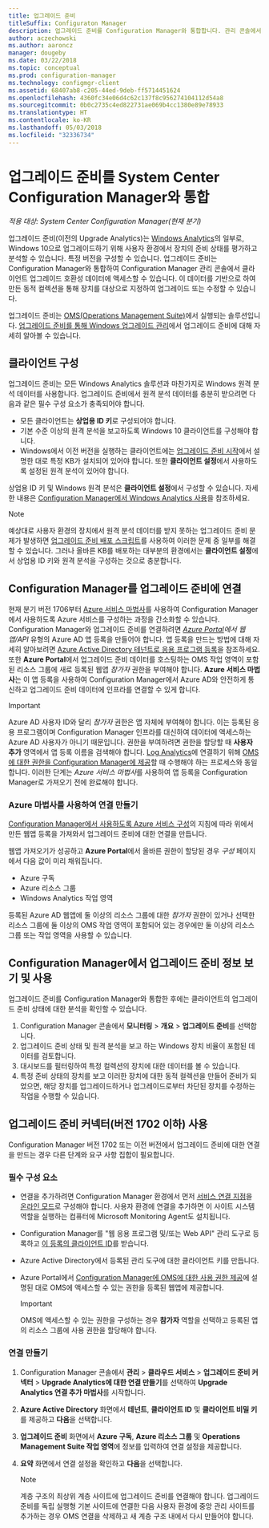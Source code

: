 ```yaml
---
title: 업그레이드 준비
titleSuffix: Configuraton Manager
description: 업그레이드 준비를 Configuration Manager와 통합합니다. 관리 콘솔에서 업그레이드 호환성 데이터에 액세스합니다. 업그레이드 또는 수정 대상 장치를 지정합니다.
author: aczechowski
ms.author: aaroncz
manager: dougeby
ms.date: 03/22/2018
ms.topic: conceptual
ms.prod: configuration-manager
ms.technology: configmgr-client
ms.assetid: 68407ab8-c205-44ed-9deb-ff5714451624
ms.openlocfilehash: 4360fc34e06d4c62c137f8c956274104112d54a8
ms.sourcegitcommit: 0b0c2735c4ed822731ae069b4cc1380e89e78933
ms.translationtype: HT
ms.contentlocale: ko-KR
ms.lasthandoff: 05/03/2018
ms.locfileid: "32336734"
---
```

# <a name="integrate-upgrade-readiness-with-system-center-configuration-manager"></a>업그레이드 준비를 System Center Configuration Manager와 통합

*적용 대상: System Center Configuration Manager(현재 분기)*

업그레이드 준비(이전의 Upgrade Analytics)는 [Windows Analytics](https://www.microsoft.com/WindowsForBusiness/windows-analytics)의 일부로, Windows 10으로 업그레이드하기 위해 사용자 환경에서 장치의 준비 상태를 평가하고 분석할 수 있습니다. 특정 버전을 구성할 수 있습니다. 업그레이드 준비는 Configuration Manager와 통합하여 Configuration Manager 관리 콘솔에서 클라이언트 업그레이드 호환성 데이터에 액세스할 수 있습니다. 이 데이터를 기반으로 하여 만든 동적 컬렉션을 통해 장치를 대상으로 지정하여 업그레이드 또는 수정할 수 있습니다.

업그레이드 준비는 [OMS(Operations Management Suite)](/azure/operations-management-suite/operations-management-suite-overview)에서 실행되는 솔루션입니다. [업그레이드 준비를 통해 Windows 업그레이드 관리](/windows/deployment/upgrade/manage-windows-upgrades-with-upgrade-readiness)에서 업그레이드 준비에 대해 자세히 알아볼 수 있습니다.

<!--
>[!WARNING]
>For Upgrade Readiness to function within Configuration Manager, you must upgrade to Configuration Manager version 1802. The Upgrade Readiness Connector will no longer function in Configuration Manager versions earlier than 1802. 
SMS.507205 Pulled 4/5/18 -->


## <a name="configure-clients"></a>클라이언트 구성

업그레이드 준비는 모든 Windows Analytics 솔루션과 마찬가지로 Windows 원격 분석 데이터를 사용합니다. 업그레이드 준비에서 원격 분석 데이터를 충분히 받으려면 다음과 같은 필수 구성 요소가 충족되어야 합니다.

- 모든 클라이언트는 **상업용 ID 키**로 구성되어야 합니다. 
- 기본 수준 이상의 원격 분석을 보고하도록 Windows 10 클라이언트를 구성해야 합니다.
-  Windows에서 이전 버전을 실행하는 클라이언트에는 [업그레이드 준비 시작](/windows/deployment/upgrade/upgrade-readiness-get-started#deploy-the-compatibility-update-and-related-kbs)에서 설명한 대로 특정 KB가 설치되어 있어야 합니다. 또한 **클라이언트 설정**에서 사용하도록 설정된 원격 분석이 있어야 합니다.

상업용 ID 키 및 Windows 원격 분석은 **클라이언트 설정**에서 구성할 수 있습니다. 자세한 내용은 [Configuration Manager에서 Windows Analytics 사용](../monitor-windows-analytics.md)을 참조하세요.

>[!NOTE]
>예상대로 사용자 환경의 장치에서 원격 분석 데이터를 받지 못하는 업그레이드 준비 문제가 발생하면 [업그레이드 준비 배포 스크립트](/windows/deployment/upgrade/upgrade-readiness-deployment-script)를 사용하여 이러한 문제 중 일부를 해결할 수 있습니다. 그러나 올바른 KB를 배포하는 대부분의 환경에서는 **클라이언트 설정**에서 상업용 ID 키와 원격 분석을 구성하는 것으로 충분합니다.

## <a name="connect-configuration-manager-to-upgrade-readiness"></a>Configuration Manager를 업그레이드 준비에 연결

현재 분기 버전 1706부터 [Azure 서비스 마법사](../../../servers/deploy/configure/azure-services-wizard.md)를 사용하여 Configuration Manager에서 사용하도록 Azure 서비스를 구성하는 과정을 간소화할 수 있습니다. Configuration Manager와 업그레이드 준비를 연결하려면 *[Azure Portal](https://portal.azure.com)에서 웹앱/API* 유형의 Azure AD 앱 등록을 만들어야 합니다. 앱 등록을 만드는 방법에 대해 자세히 알아보려면 [Azure Active Directory 테넌트로 응용 프로그램 등록](/azure/active-directory/active-directory-app-registration)을 참조하세요. 또한 **Azure Portal**에서 업그레이드 준비 데이터를 호스팅하는 OMS 작업 영역이 포함된 리소스 그룹에 새로 등록된 웹앱 *참가자* 권한을 부여해야 합니다. **Azure 서비스 마법사**는 이 앱 등록을 사용하여 Configuration Manager에서 Azure AD와 안전하게 통신하고 업그레이드 준비 데이터에 인프라를 연결할 수 있게 합니다.

>[!IMPORTANT]
>Azure AD 사용자 ID와 달리 *참가자* 권한은 앱 자체에 부여해야 합니다. 이는 등록된 응용 프로그램이며 Configuration Manager 인프라를 대신하여 데이터에 액세스하는 Azure AD 사용자가 아니기 때문입니다. 권한을 부여하려면 권한을 할당할 때 **사용자 추가** 영역에서 앱 등록 이름을 검색해야 합니다. [Log Analytics](https://docs.microsoft.com/azure/log-analytics/log-analytics-sccm)에 연결하기 위해 [OMS에 대한 권한을 Configuration Manager에 제공](https://docs.microsoft.com/azure/log-analytics/log-analytics-sccm#provide-configuration-manager-with-permissions-to-oms)할 때 수행해야 하는 프로세스와 동일합니다. 이러한 단계는 *Azure 서비스 마법사*를 사용하여 앱 등록을 Configuration Manager로 가져오기 전에 완료해야 합니다.

### <a name="use-the-azure-wizard-to-create-the-connection"></a>Azure 마법사를 사용하여 연결 만들기

[Configuration Manager에서 사용하도록 Azure 서비스 구성](../../../servers/deploy/configure/azure-services-wizard.md)의 지침에 따라 위에서 만든 웹앱 등록을 가져와서 업그레이드 준비에 대한 연결을 만듭니다. 

웹앱 가져오기가 성공하고 **Azure Portal**에서 올바른 권한이 할당된 경우 *구성* 페이지에서 다음 값이 미리 채워집니다. 
-  Azure 구독
-  Azure 리소스 그룹
-  Windows Analytics 작업 영역

등록된 Azure AD 웹앱에 둘 이상의 리소스 그룹에 대한 *참가자* 권한이 있거나 선택한 리소스 그룹에 둘 이상의 OMS 작업 영역이 포함되어 있는 경우에만 둘 이상의 리소스 그룹 또는 작업 영역을 사용할 수 있습니다.
 
## <a name="view-and-use-upgrade-readiness-information-in-configuration-manager"></a>Configuration Manager에서 업그레이드 준비 정보 보기 및 사용

업그레이드 준비를 Configuration Manager와 통합한 후에는 클라이언트의 업그레이드 준비 상태에 대한 분석을 확인할 수 있습니다.

1. Configuration Manager 콘솔에서 **모니터링** > **개요** > **업그레이드 준비**를 선택합니다.
2. 업그레이드 준비 상태 및 원격 분석을 보고 하는 Windows 장치 비율이 포함된 데이터를 검토합니다.
3. 대시보드를 필터링하여 특정 컬렉션의 장치에 대한 데이터를 볼 수 있습니다.
4. 특정 준비 상태의 장치를 보고 이러한 장치에 대한 동적 컬렉션을 만들어 준비가 되었으면, 해당 장치를 업그레이드하거나 업그레이드로부터 차단된 장치를 수정하는 작업을 수행할 수 있습니다.

## <a name="using-the-upgrade-readiness-connector-version-1702-and-earlier"></a>업그레이드 준비 커넥터(버전 1702 이하) 사용

Configuration Manager 버전 1702 또는 이전 버전에서 업그레이드 준비에 대한 연결을 만드는 경우 다른 단계와 요구 사항 집합이 필요합니다.

### <a name="prerequisites"></a>필수 구성 요소

- 연결을 추가하려면 Configuration Manager 환경에서 먼저 [서비스 연결 지점](/sccm/core/servers/deploy/configure/about-the-service-connection-point)을 [온라인 모드](https://azure.microsoft.com/documentation/articles/resource-group-create-service-principal-portal/)로 구성해야 합니다. 사용자 환경에 연결을 추가하면 이 사이트 시스템 역할을 실행하는 컴퓨터에 Microsoft Monitoring Agent도 설치됩니다.
- Configuration Manager를 "웹 응용 프로그램 및/또는 Web API" 관리 도구로 등록하고 [이 등록의 클라이언트 ID](https://azure.microsoft.com/documentation/articles/active-directory-integrating-applications/)를 받습니다.
- Azure Active Directory에서 등록된 관리 도구에 대한 클라이언트 키를 만듭니다.
- Azure Portal에서 [Configuration Manager에 OMS에 대한 사용 권한 제공](https://azure.microsoft.com/documentation/articles/log-analytics-sccm/#provide-configuration-manager-with-permissions-to-oms)에 설명된 대로 OMS에 액세스할 수 있는 권한을 등록된 웹앱에 제공합니다.

    > [!IMPORTANT]
    > OMS에 액세스할 수 있는 권한을 구성하는 경우 **참가자** 역할을 선택하고 등록된 앱의 리소스 그룹에 사용 권한을 할당해야 합니다.

### <a name="create-the-connection"></a>연결 만들기

1.  Configuration Manager 콘솔에서 **관리** > **클라우드 서비스** > **업그레이드 준비 커넥터** > **Upgrade Analytics에 대한 연결 만들기**를 선택하여 **Upgrade Analytics 연결 추가 마법사**를 시작합니다.
3.  **Azure Active Directory** 화면에서 **테넌트**, **클라이언트 ID** 및 **클라이언트 비밀 키**를 제공하고 **다음**을 선택합니다.
4.  **업그레이드 준비** 화면에서 **Azure 구독**, **Azure 리소스 그룹** 및 **Operations Management Suite 작업 영역**에 정보를 입력하여 연결 설정을 제공합니다.
5.  **요약** 화면에서 연결 설정을 확인하고 **다음**을 선택합니다.

    > [!NOTE]
    > 계층 구조의 최상위 계층 사이트에 업그레이드 준비를 연결해야 합니다. 업그레이드 준비를 독립 실행형 기본 사이트에 연결한 다음 사용자 환경에 중앙 관리 사이트를 추가하는 경우 OMS 연결을 삭제하고 새 계층 구조 내에서 다시 만들어야 합니다.
